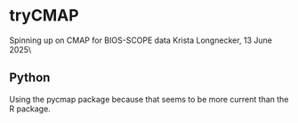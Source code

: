 # tryCMAP
Spinning up on CMAP for BIOS-SCOPE data
Krista Longnecker, 13 June 2025\

## Python
Using the pycmap package because that seems to be more current than the R package.
